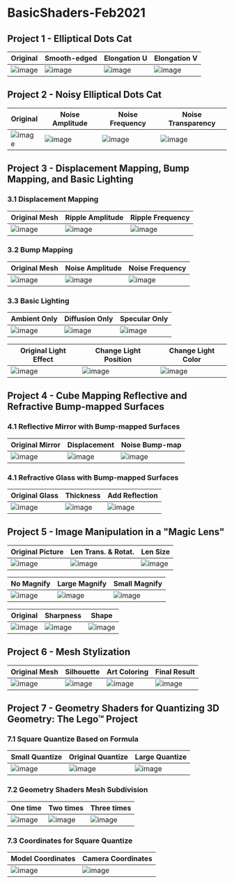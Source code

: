 # BasicShaders-Feb2021

## Project 1 - Elliptical Dots Cat

|Original|Smooth-edged|Elongation U|Elongation V|
|-|-|-|-|
|![image](https://github.com/yuantianle/BasicShaders-Feb2021/assets/61530469/909b76ce-203b-4e80-8be6-567eaf945be7)|![image](https://github.com/yuantianle/BasicShaders-Feb2021/assets/61530469/4769c3c2-fc76-4fdc-8c4c-d2c86dd6511c)|![image](https://github.com/yuantianle/BasicShaders-Feb2021/assets/61530469/f3dd221f-047f-40ff-8009-1ec78fd1898e)|![image](https://github.com/yuantianle/BasicShaders-Feb2021/assets/61530469/b8416550-cf0b-45ee-9aee-211f65e09057)|

## Project 2 - Noisy Elliptical Dots Cat

|Original|Noise Amplitude|Noise Frequency|Noise Transparency| 
|-|-|-|-|
|![image](https://github.com/yuantianle/BasicShaders-Feb2021/assets/61530469/2ba4eb29-3ee5-4a43-b92e-1bc6c4ddc8f6)|![image](https://github.com/yuantianle/BasicShaders-Feb2021/assets/61530469/ea367ce3-fb71-451b-a1a4-bcb90e29498e)|![image](https://github.com/yuantianle/BasicShaders-Feb2021/assets/61530469/88fcac23-7a91-4528-99d3-f429f030adf6)|![image](https://github.com/yuantianle/BasicShaders-Feb2021/assets/61530469/2b5cc70a-fad6-459a-94a7-73024e37a091)|

## Project 3 - Displacement Mapping, Bump Mapping, and Basic Lighting

### 3.1 Displacement Mapping

|Original Mesh|Ripple Amplitude|Ripple Frequency|
|-|-|-|
|![image](https://github.com/yuantianle/BasicShaders-Feb2021/assets/61530469/37e6b4b9-dcbb-4a2f-a26d-0ba3ad98cbd5)|![image](https://github.com/yuantianle/BasicShaders-Feb2021/assets/61530469/c3c94aad-02b1-4236-9015-06e41898ce36)|![image](https://github.com/yuantianle/BasicShaders-Feb2021/assets/61530469/c4bea4f4-d42b-480e-940e-682d8134476a)|

### 3.2 Bump Mapping

|Original Mesh|Noise Amplitude|Noise Frequency|
|-|-|-|
|![image](https://github.com/yuantianle/BasicShaders-Feb2021/assets/61530469/3c1bb170-b88c-4d57-8fab-505dec7e4aaa)|![image](https://github.com/yuantianle/BasicShaders-Feb2021/assets/61530469/70e232b3-ecd2-4b7b-b5f0-bd404616ad7a)|![image](https://github.com/yuantianle/BasicShaders-Feb2021/assets/61530469/bd9df7f3-bbd7-4415-8d76-2074f81f1924)|

### 3.3 Basic Lighting

|Ambient Only|Diffusion Only|Specular Only|
|-|-|-|
|![image](https://github.com/yuantianle/BasicShaders-Feb2021/assets/61530469/07d7264b-2a3c-4172-84cf-5c0c54d35a68)|![image](https://github.com/yuantianle/BasicShaders-Feb2021/assets/61530469/e751f5ab-c83d-4240-b0d0-d4ea1a542420)|![image](https://github.com/yuantianle/BasicShaders-Feb2021/assets/61530469/9a885cd0-9cac-4b49-acea-ae3b62d19aec)|

|Original Light Effect|Change Light Position|Change Light Color|
|-|-|-|
|![image](https://github.com/yuantianle/BasicShaders-Feb2021/assets/61530469/1c3fb043-3e19-412b-b0ee-06aa09977b94)|![image](https://github.com/yuantianle/BasicShaders-Feb2021/assets/61530469/7dd5ded5-d422-4622-a409-d0f1eed81878)|![image](https://github.com/yuantianle/BasicShaders-Feb2021/assets/61530469/12e9be95-6276-4779-aa3d-015bca715d91)|


## Project 4 - Cube Mapping Reflective and Refractive Bump-mapped Surfaces

### 4.1 Reflective Mirror with Bump-mapped Surfaces

|Original Mirror| Displacement | Noise Bump-map|
|-|-|-|
|![image](https://github.com/yuantianle/BasicShaders-Feb2021/assets/61530469/6d3fda7f-de84-49e4-bb1f-43fc2cbd7619)|![image](https://github.com/yuantianle/BasicShaders-Feb2021/assets/61530469/b0992997-f209-4414-934e-afa144ab3c1b)|![image](https://github.com/yuantianle/BasicShaders-Feb2021/assets/61530469/5af7410b-45cd-4ce6-b316-d80efc005e70)|


### 4.1 Refractive Glass with Bump-mapped Surfaces

|Original Glass| Thickness | Add Reflection |
|-|-|-|
|![image](https://github.com/yuantianle/BasicShaders-Feb2021/assets/61530469/ac7cc859-07cf-40e1-b5a4-859c60747e68)|![image](https://github.com/yuantianle/BasicShaders-Feb2021/assets/61530469/93c110de-5e98-4ddf-8172-05f933334bdf)|![image](https://github.com/yuantianle/BasicShaders-Feb2021/assets/61530469/39ce0063-11e2-4ce2-9912-400e2021c437)|

## Project 5 - Image Manipulation in a "Magic Lens"

|Original Picture|Len Trans. & Rotat.|Len Size|
|-|-|-|
|![image](https://github.com/yuantianle/BasicShaders-Feb2021/assets/61530469/fbbcc833-a6a4-490c-b3d5-928e02b3b6b8)|![image](https://github.com/yuantianle/BasicShaders-Feb2021/assets/61530469/2956239b-8592-4b76-ba0b-769f8e8b879f)|![image](https://github.com/yuantianle/BasicShaders-Feb2021/assets/61530469/47bbb308-ce7f-48cd-bff1-eaad769a013c)|

|No Magnify|Large Magnify|Small Magnify|
|-|-|-|
|![image](https://github.com/yuantianle/BasicShaders-Feb2021/assets/61530469/47bbb308-ce7f-48cd-bff1-eaad769a013c)|![image](https://github.com/yuantianle/BasicShaders-Feb2021/assets/61530469/b541d51d-ea20-49f3-844e-3dba8c68547d)|![image](https://github.com/yuantianle/BasicShaders-Feb2021/assets/61530469/c336d3fc-8f37-4a2c-a8ff-552ba3b079a5)|

|Original |Sharpness|Shape|
|-|-|-|
|![image](https://github.com/yuantianle/BasicShaders-Feb2021/assets/61530469/8120a47f-c906-4490-bb62-0c66be4c09d3)|![image](https://github.com/yuantianle/BasicShaders-Feb2021/assets/61530469/c1f931ae-ff94-4fa4-b81a-03ab7caa39b8)|![image](https://github.com/yuantianle/BasicShaders-Feb2021/assets/61530469/38e78f7d-05d2-44ef-b7fd-0e2ce48b904e)|

## Project 6 - Mesh Stylization

|Original Mesh|Silhouette |Art Coloring| Final Result|
|-|-|-|-|
|![image](https://github.com/yuantianle/BasicShaders-Feb2021/assets/61530469/eaed2b89-c45b-49b5-9ce0-5748108b8c80)|![image](https://github.com/yuantianle/BasicShaders-Feb2021/assets/61530469/72857435-6673-4e5d-af92-1ba518d3b4a3)|![image](https://github.com/yuantianle/BasicShaders-Feb2021/assets/61530469/77211b2e-cb56-4200-adc0-ab92bc77bae7)|![image](https://github.com/yuantianle/BasicShaders-Feb2021/assets/61530469/9371e66e-0cee-4c46-8f74-22987a139a7b)|


## Project 7 - Geometry Shaders for Quantizing 3D Geometry: The Lego™ Project

### 7.1 Square Quantize Based on Formula

|Small Quantize|Original Quantize|Large Quantize|
|-|-|-|
|![image](https://github.com/yuantianle/BasicShaders-Feb2021/assets/61530469/4c0a9949-c984-4825-a622-7c7a2e18d84e)|![image](https://github.com/yuantianle/BasicShaders-Feb2021/assets/61530469/8efe0d35-79e5-458e-a808-f803f6282d1b)|![image](https://github.com/yuantianle/BasicShaders-Feb2021/assets/61530469/84b305cb-ff9f-4126-917c-4a366a9a634d)|

### 7.2 Geometry Shaders Mesh Subdivision 

| One time | Two times | Three times |
|-|-|-|
|![image](https://github.com/yuantianle/BasicShaders-Feb2021/assets/61530469/a0a4409a-8a4e-4404-8e5f-e251c00c23e9)|![image](https://github.com/yuantianle/BasicShaders-Feb2021/assets/61530469/d768a54c-3da3-48d2-acdc-9166ccd75b9b)|![image](https://github.com/yuantianle/BasicShaders-Feb2021/assets/61530469/6facd082-eef5-4474-8f34-859ce50ff81f)|

### 7.3 Coordinates for Square Quantize

|Model Coordinates|Camera Coordinates|
|-|-|
|![image](https://github.com/yuantianle/BasicShaders-Feb2021/assets/61530469/6603f31c-dc92-44cf-a007-6da5ef7cb29d)|![image](https://github.com/yuantianle/BasicShaders-Feb2021/assets/61530469/118201a8-27ab-408c-9e36-8cdf5deb1518)|
